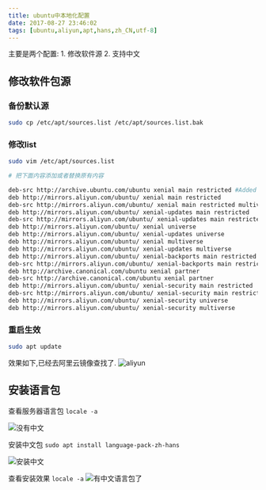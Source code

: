 ```yaml
---
title: ubuntu中本地化配置
date: 2017-08-27 23:46:02
tags: [ubuntu,aliyun,apt,hans,zh_CN,utf-8]
---
```


主要是两个配置: 1. 修改软件源 2. 支持中文

## 修改软件包源

### 备份默认源

```sh
sudo cp /etc/apt/sources.list /etc/apt/sources.list.bak
```

### 修改list

```sh
sudo vim /etc/apt/sources.list

# 把下面内容添加或者替换原有内容

deb-src http://archive.ubuntu.com/ubuntu xenial main restricted #Added by software-properties
deb http://mirrors.aliyun.com/ubuntu/ xenial main restricted
deb-src http://mirrors.aliyun.com/ubuntu/ xenial main restricted multiverse universe #Added by software-properties
deb http://mirrors.aliyun.com/ubuntu/ xenial-updates main restricted
deb-src http://mirrors.aliyun.com/ubuntu/ xenial-updates main restricted multiverse universe #Added by software-properties
deb http://mirrors.aliyun.com/ubuntu/ xenial universe
deb http://mirrors.aliyun.com/ubuntu/ xenial-updates universe
deb http://mirrors.aliyun.com/ubuntu/ xenial multiverse
deb http://mirrors.aliyun.com/ubuntu/ xenial-updates multiverse
deb http://mirrors.aliyun.com/ubuntu/ xenial-backports main restricted universe multiverse
deb-src http://mirrors.aliyun.com/ubuntu/ xenial-backports main restricted universe multiverse #Added by software-properties
deb http://archive.canonical.com/ubuntu xenial partner
deb-src http://archive.canonical.com/ubuntu xenial partner
deb http://mirrors.aliyun.com/ubuntu/ xenial-security main restricted
deb-src http://mirrors.aliyun.com/ubuntu/ xenial-security main restricted multiverse universe #Added by software-properties
deb http://mirrors.aliyun.com/ubuntu/ xenial-security universe
deb http://mirrors.aliyun.com/ubuntu/ xenial-security multiverse
```
<!-- more -->

### 重启生效

```sh
sudo apt update
```

效果如下,已经去阿里云镜像查找了.
![aliyun](http://ou1djxzjh.bkt.clouddn.com/blog/image/ubuntu-aliyun-apt.png-s)

## 安装语言包

查看服务器语言包 `locale -a`

![没有中文](http://ou1djxzjh.bkt.clouddn.com/blog/image/there-is-not-chinese.png-s)

安装中文包 `sudo apt install language-pack-zh-hans`

![安装中文](http://ou1djxzjh.bkt.clouddn.com/blog/image/zh_CN_install.png-s)

查看安装效果 `locale -a`
![有中文语言包了](http://ou1djxzjh.bkt.clouddn.com/blog/image/there-is-zh_cn.png-s)
